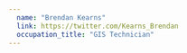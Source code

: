 ```yaml
---
  name: "Brendan Kearns"
  link: https://twitter.com/Kearns_Brendan
  occupation_title: "GIS Technician"
---
```

